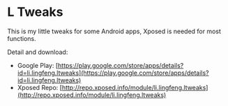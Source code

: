 # L Tweaks
This is my little tweaks for some Android apps, Xposed is needed for most functions.

Detail and download: 

* Google Play: [https://play.google.com/store/apps/details?id=li.lingfeng.ltweaks](https://play.google.com/store/apps/details?id=li.lingfeng.ltweaks)
* Xposed Repo: [http://repo.xposed.info/module/li.lingfeng.ltweaks](http://repo.xposed.info/module/li.lingfeng.ltweaks)
